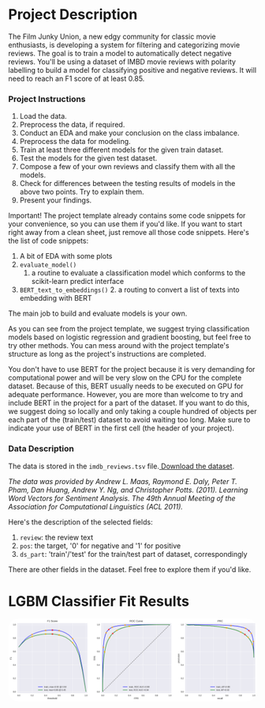 # **Project Description**

The Film Junky Union, a new edgy community for classic movie enthusiasts, is developing a system for filtering and categorizing movie reviews. The goal is to train a model to automatically detect negative reviews. You'll be using a dataset of IMBD movie reviews with polarity labelling to build a model for classifying positive and negative reviews. It will need to reach an F1 score of at least 0.85.


### **Project Instructions**



1. Load the data.
2. Preprocess the data, if required.
3. Conduct an EDA and make your conclusion on the class imbalance.
4. Preprocess the data for modeling.
5. Train at least three different models for the given train dataset.
6. Test the models for the given test dataset.
7. Compose a few of your own reviews and classify them with all the models.
8. Check for differences between the testing results of models in the above two points. Try to explain them.
9. Present your findings.

Important! The project template already contains some code snippets for your convenience, so you can use them if you'd like. If you want to start right away from a clean sheet, just remove all those code snippets. Here's the list of code snippets:



1. A bit of EDA with some plots
2. `evaluate_model()`
    1. a routine to evaluate a classification model which conforms to the scikit-learn predict interface
3. `BERT_text_to_embeddings()`
    2. a routing to convert a list of texts into embedding with BERT

The main job to build and evaluate models is your own.

As you can see from the project template, we suggest trying classification models based on logistic regression and gradient boosting, but feel free to try other methods. You can mess around with the project template's structure as long as the project's instructions are completed.

You don't have to use BERT for the project because it is very demanding for computational power and will be very slow on the CPU for the complete dataset. Because of this, BERT usually needs to be executed on GPU for adequate performance. However, you are more than welcome to try and include BERT in the project for a part of the dataset. If you want to do this, we suggest doing so locally and only taking a couple hundred of objects per each part of the (train/test) dataset to avoid waiting too long. Make sure to indicate your use of BERT in the first cell (the header of your project).


### **Data Description**

The data is stored in the `imdb_reviews.tsv` file.[ Download the dataset](https://practicum-content.s3.us-west-1.amazonaws.com/datasets/imdb_reviews.tsv).

_The data was provided by Andrew L. Maas, Raymond E. Daly, Peter T. Pham, Dan Huang, Andrew Y. Ng, and Christopher Potts. (2011). Learning Word Vectors for Sentiment Analysis. The 49th Annual Meeting of the Association for Computational Linguistics (ACL 2011)._

Here's the description of the selected fields:



1. `review`: the review text
2. `pos`: the target, '0' for negative and '1' for positive
3. `ds_part`: 'train'/'test' for the train/test part of dataset, correspondingly

There are other fields in the dataset. Feel free to explore them if you'd like.


# LGBM Classifier  Fit Results
 <a href="url"><img src="Training_result.png" height="auto"  style="border-radius:20px"></a>

